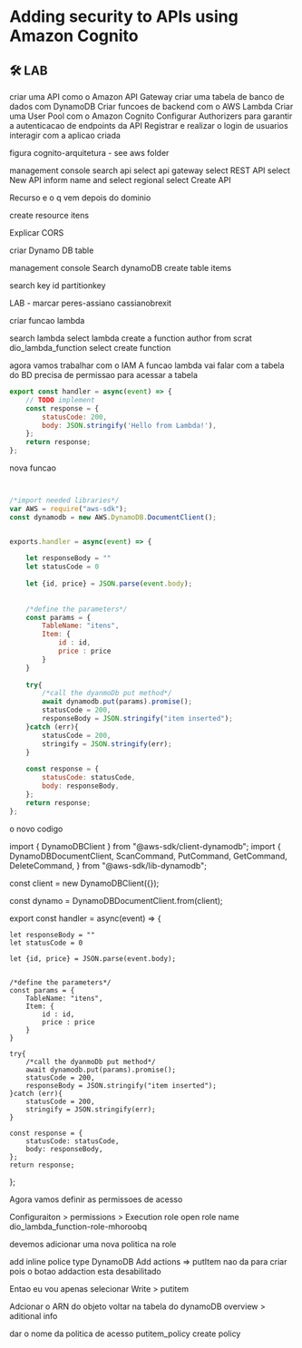 # Adding security to APIs using Amazon Cognito


## 🛠 LAB

criar uma API como o Amazon API Gateway
criar uma tabela de banco de dados com DynamoDB
Criar funcoes de backend com o AWS Lambda
Criar uma User Pool com o Amazon Cognito
Configurar Authorizers para garantir a autenticacao de endpoints da API
Registrar e realizar o login de usuarios
interagir com a aplicao criada


figura cognito-arquitetura - see aws folder



management console
search api 
select api gateway
select REST API
select New API
inform name and select regional
select Create API

Recurso e o q vem depois do dominio

create resource itens



Explicar CORS


criar Dynamo DB table

management console
Search dynamoDB
create table items

search key id
partitionkey


LAB - marcar peres-assiano
cassianobrexit


criar funcao lambda

search lambda
select lambda
create a function
author from scrat
dio_lambda_function
select create function


agora vamos trabalhar com o IAM
A funcao lambda vai falar com a tabela do BD precisa de permissao para acessar a tabela

```javascript
export const handler = async(event) => {
    // TODO implement
    const response = {
        statusCode: 200,
        body: JSON.stringify('Hello from Lambda!'),
    };
    return response;
};

```
nova funcao
```javascript


/*import needed libraries*/
var AWS = require("aws-sdk");
const dynamodb = new AWS.DynamoDB.DocumentClient();


exports.handler = async(event) => {
    
    let responseBody = ""
    let statusCode = 0
    
    let {id, price} = JSON.parse(event.body);
    
    
    /*define the parameters*/
    const params = {
        TableName: "itens",
        Item: {
            id : id,
            price : price
        }
    }
    
    try{
        /*call the dyanmoDb put method*/
        await dynamodb.put(params).promise();
        statusCode = 200,
        responseBody = JSON.stringify("item inserted");
    }catch (err){
        statusCode = 200,
        stringify = JSON.stringify(err);
    }
    
    const response = {
        statusCode: statusCode,
        body: responseBody,        
    };    
    return response;
};


```

o novo codigo 



import { DynamoDBClient } from "@aws-sdk/client-dynamodb";
import {
  DynamoDBDocumentClient,
  ScanCommand,
  PutCommand,
  GetCommand,
  DeleteCommand,
} from "@aws-sdk/lib-dynamodb";


const client = new DynamoDBClient({});

const dynamo = DynamoDBDocumentClient.from(client);

export const handler = async(event) => {
    
    let responseBody = ""
    let statusCode = 0
    
    let {id, price} = JSON.parse(event.body);
    
    
    /*define the parameters*/
    const params = {
        TableName: "itens",
        Item: {
            id : id,
            price : price
        }
    }
    
    try{
        /*call the dyanmoDb put method*/
        await dynamodb.put(params).promise();
        statusCode = 200,
        responseBody = JSON.stringify("item inserted");
    }catch (err){
        statusCode = 200,
        stringify = JSON.stringify(err);
    }
    
    const response = {
        statusCode: statusCode,
        body: responseBody,        
    };    
    return response;
};



Agora vamos definir as permissoes de acesso

Configuraiton > permissions > Execution role
open role name dio_lambda_function-role-mhoroobq 

devemos adicionar uma nova politica na role

add inline police
type DynamoDB
Add actions => putItem nao da para criar pois o botao addaction esta desabilitado

Entao eu vou apenas selecionar Write > putitem

Adcionar o ARN do objeto
voltar na tabela do dynamoDB 
overview > aditional info

dar  o nome da politica de acesso putitem_policy
create policy

